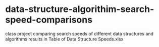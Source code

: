 # data-structure-algorithim-search-speed-comparisons
class project comparing search speeds of different data structures and algorithms
results in Table of Data Structure Speeds.xlsx
